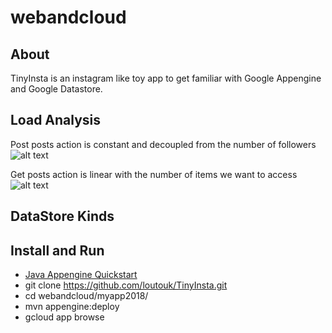 # webandcloud

## About
TinyInsta is an instagram like toy app to get familiar with Google Appengine and Google Datastore.


## Load Analysis
Post posts action is constant and decoupled from the number of followers
![alt text](https://github.com/loutouk/TinyInsta/blob/master/myapp2018/data/post.png)

Get posts action is linear with the number of items we want to access
![alt text](https://github.com/loutouk/TinyInsta/blob/master/myapp2018/data/get.png)

## DataStore Kinds

## Install and Run
* [Java Appengine Quickstart](https://cloud.google.com/appengine/docs/standard/java/quickstart)
* git clone https://github.com/loutouk/TinyInsta.git
* cd webandcloud/myapp2018/
* mvn appengine:deploy
* gcloud app browse
